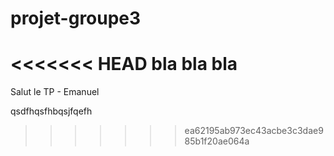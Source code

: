 # projet-groupe3

<<<<<<< HEAD
bla bla bla
=======

Salut le TP - Emanuel



qsdfhqsfhbqsjfqefh

>>>>>>> ea62195ab973ec43acbe3c3dae985b1f20ae064a
